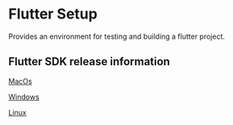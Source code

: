 # Flutter Setup

Provides an environment for testing and building a flutter project.

## Flutter SDK release information

[MacOs](https://storage.googleapis.com/flutter_infra_release/releases/releases_macos.json)

[Windows](https://storage.googleapis.com/flutter_infra_release/releases/releases_windows.json)

[Linux](https://storage.googleapis.com/flutter_infra_release/releases/releases_linux.json)
